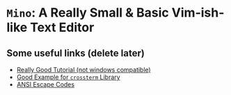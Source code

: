 # `Mino`: A Really Small & Basic Vim-ish-like Text Editor

## Some useful links (delete later)
* [Really Good Tutorial (not windows compatible)](https://viewsourcecode.org/snaptoken/kilo/)
* [Good Example for `crossterm` Library](https://stackoverflow.com/questions/59890270/how-do-i-overwrite-console-output/)
* [ANSI Escape Codes](https://gist.github.com/fnky/458719343aabd01cfb17a3a4f7296797)
